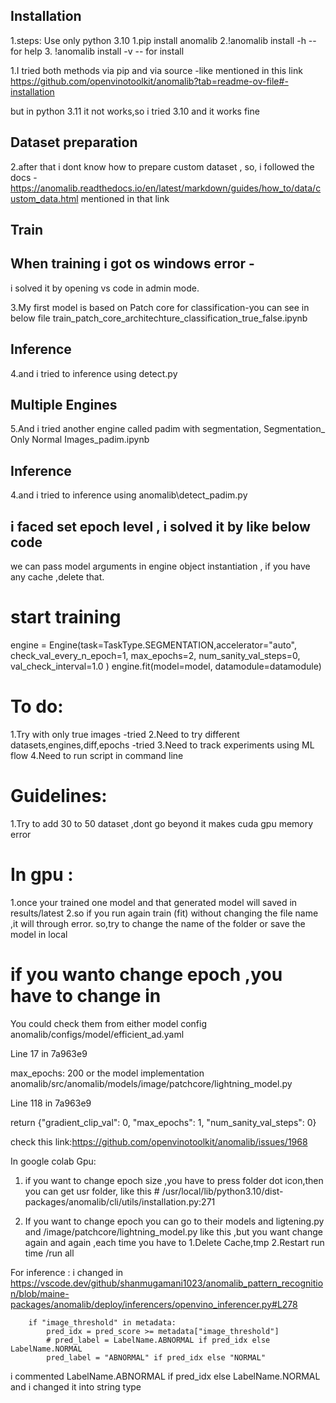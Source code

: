 ## Installation
1.steps:
Use only python 3.10
1.pip install anomalib
2.!anomalib install -h --for help
3. !anomalib install -v -- for install

1.I tried both methods via pip and via source -like mentioned in this link
https://github.com/openvinotoolkit/anomalib?tab=readme-ov-file#-installation

but in python 3.11 it not works,so i tried 3.10 and it works fine

## Dataset preparation
2.after that i dont know how to prepare custom dataset ,
so, i followed the docs -https://anomalib.readthedocs.io/en/latest/markdown/guides/how_to/data/custom_data.html
mentioned in that link

## Train
## When training i got os windows error -
i solved it by opening vs code in admin mode.

3.My first model is based on Patch core for classification-you can see in below file 
train_patch_core_architechture_classification_true_false.ipynb

## Inference
4.and i tried to inference using detect.py

## Multiple Engines
5.And i tried another engine called padim with segmentation,
Segmentation_ Only Normal Images_padim.ipynb

## Inference
4.and i tried to inference using 
anomalib\detect_padim.py


## i faced set epoch level , i solved it by like below code
we can pass model arguments in engine object instantiation ,
if you have any cache ,delete that.
# start training
engine = Engine(task=TaskType.SEGMENTATION,accelerator="auto",
    check_val_every_n_epoch=1,
    max_epochs=2,
    num_sanity_val_steps=0,
    val_check_interval=1.0
    )
engine.fit(model=model, datamodule=datamodule)

# To do:
1.Try with only true images -tried
2.Need to try different datasets,engines,diff,epochs -tried 
3.Need to track experiments using ML flow
4.Need to run script in command line

# Guidelines:
1.Try to add 30 to 50 dataset ,dont go beyond it makes cuda gpu memory error

# In gpu :
1.once your trained one model and that generated model will saved in results/latest
2.so if you run again train (fit) without changing the file name ,it will through error.
so,try to change the name of the folder or save the model in local

# if you wanto change epoch ,you have to change in 
You could check them from either model config
anomalib/configs/model/efficient_ad.yaml

Line 17 in 7a963e9

 max_epochs: 200 
or the model implementation
anomalib/src/anomalib/models/image/patchcore/lightning_model.py

Line 118 in 7a963e9

 return {"gradient_clip_val": 0, "max_epochs": 1, "num_sanity_val_steps": 0} 

 check this link:https://github.com/openvinotoolkit/anomalib/issues/1968
 

 In google colab Gpu:
 1. if you want to change epoch size ,you have to press folder dot icon,then you can get usr folder,
 like this # /usr/local/lib/python3.10/dist-packages/anomalib/cli/utils/installation.py:271


 2. If you want to change epoch you can go to their models and ligtening.py and /image/patchcore/lightning_model.py like this ,but you want change again and again ,each time you have to 
    1.Delete Cache,tmp
    2.Restart run time /run all

For inference :
i changed in https://vscode.dev/github/shanmugamani1023/anomalib_pattern_recognition/blob/maine-packages/anomalib/deploy/inferencers/openvino_inferencer.py#L278 

        if "image_threshold" in metadata:
            pred_idx = pred_score >= metadata["image_threshold"]
            # pred_label = LabelName.ABNORMAL if pred_idx else LabelName.NORMAL
            pred_label = "ABNORMAL" if pred_idx else "NORMAL"
i commented LabelName.ABNORMAL if pred_idx else LabelName.NORMAL and i changed it into string type

